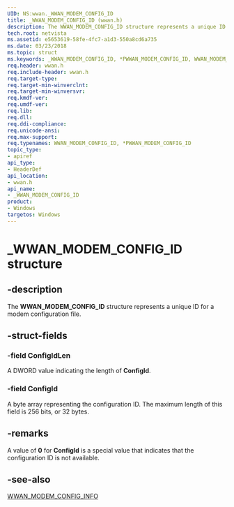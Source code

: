 ```yaml
---
UID: NS:wwan._WWAN_MODEM_CONFIG_ID
title: _WWAN_MODEM_CONFIG_ID (wwan.h)
description: The WWAN_MODEM_CONFIG_ID structure represents a unique ID for a modem configuration file.
tech.root: netvista
ms.assetid: e5653619-58fe-4fc7-a1d3-550a8cd6a735
ms.date: 03/23/2018
ms.topic: struct
ms.keywords: _WWAN_MODEM_CONFIG_ID, *PWWAN_MODEM_CONFIG_ID, WWAN_MODEM_CONFIG_ID, 
req.header: wwan.h
req.include-header: wwan.h
req.target-type:
req.target-min-winverclnt:
req.target-min-winversvr:
req.kmdf-ver:
req.umdf-ver:
req.lib:
req.dll:
req.ddi-compliance:
req.unicode-ansi:
req.max-support:
req.typenames: WWAN_MODEM_CONFIG_ID, *PWWAN_MODEM_CONFIG_ID
topic_type: 
- apiref
api_type: 
- HeaderDef
api_location:
- wwan.h
api_name: 
- _WWAN_MODEM_CONFIG_ID
product:
- Windows
targetos: Windows
---
```


# _WWAN_MODEM_CONFIG_ID structure

## -description

The **WWAN_MODEM_CONFIG_ID** structure represents a unique ID for a modem configuration file.

## -struct-fields

### -field ConfigIdLen
A DWORD value indicating the length of **ConfigId**.
 
### -field ConfigId
A byte array representing the configuration ID. The maximum length of this field is 256 bits, or 32 bytes.

## -remarks
A value of **0** for **ConfigId** is a special value that indicates that the configuration ID is not available.

## -see-also

[WWAN_MODEM_CONFIG_INFO](ns-wwan-_wwan_modem_config_info.md)
